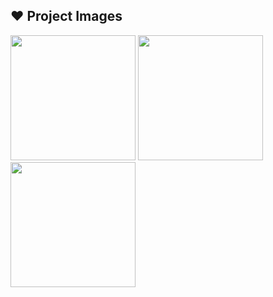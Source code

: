 ## :heart: Project Images
<div class="row">
<img src="https://github.com/karimbouafif/NGIGPSCLIENT/assets/48072325/93bf7af1-09e1-4694-87ea-bd3f0e51fb21.jpg" width=200 heigth=600/>
<img src="https://github.com/karimbouafif/NGIGPSCLIENT/assets/48072325/9f6ede7e-21e6-44b7-ac3b-5506bdedfbef.jpg" width=200 heigth=600/>
<img src="https://user-images.githubusercontent.com/48072325/101151928-a762f380-3622-11eb-91e5-4b3aab858fc7.jpg" width=200 heigth=600 />
</div>
